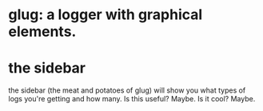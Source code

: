# glug: a logger with graphical elements.



# the sidebar
the sidebar (the meat and potatoes of glug) will show you 
what types of logs you're getting and how many. Is this useful? 
Maybe. Is it cool? Maybe.
